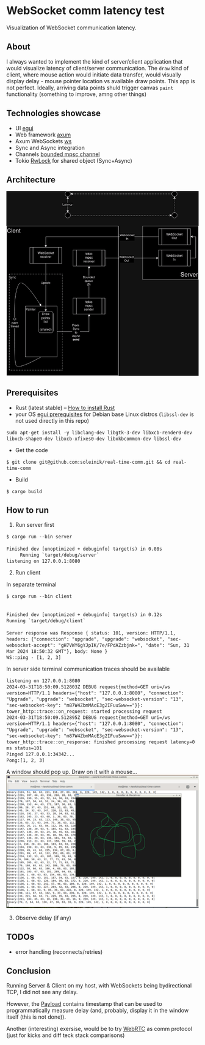 # WebSocket comm latency test
Visualization of WebSocket communication latency. 

## About
I always wanted to implement the kind of server/client application that would visualize latency of client/server communication. The `draw` kind of client, where mouse action would initiate data transfer, would visually display delay - mouse pointer location vs available draw points.
This app is not perfect. Ideally, arriving data points shuld trigger canvas `paint` functionality (something to improve, amng other things)

## Technologies showcase
- UI [egui](https://crates.io/crates/egui)
- Web framework [axum](https://crates.io/crates/axum)
- Axum WebSockets [ws](https://docs.rs/axum/latest/axum/extract/ws/index.html)
- Sync and Async integration
- Channels [bounded mpsc channel](https://docs.rs/tokio/latest/tokio/sync/mpsc/fn.channel.html)
- Tokio [RwLock](https://docs.rs/tokio/latest/tokio/sync/struct.RwLock.html) for shared object (Sync+Async)


## Architecture

![visualization](./misc/why.drawio.png)



## Prerequisites
- Rust (latest stable) – [How to install Rust](https://www.rust-lang.org/en-US/install.html)
- your OS [egui prerequisites](https://crates.io/crates/egui)
for Debian base Linux distros (`libssl-dev` is not used directly in this repo) 
```
sudo apt-get install -y libclang-dev libgtk-3-dev libxcb-render0-dev libxcb-shape0-dev libxcb-xfixes0-dev libxkbcommon-dev libssl-dev
```
- Get the code 
```
$ git clone git@github.com:soleinik/real-time-comm.git && cd real-time-comm
```
- Build 
```
$ cargo build
```


## How to run
1. Run server first
```
$ cargo run --bin server

Finished dev [unoptimized + debuginfo] target(s) in 0.08s
     Running `target/debug/server`
listening on 127.0.0.1:8080
```

2. Run client 

In separate terminal
```
$ cargo run --bin client


Finished dev [unoptimized + debuginfo] target(s) in 0.12s
Running `target/debug/client`

Server response was Response { status: 101, version: HTTP/1.1, headers: {"connection": "upgrade", "upgrade": "websocket", "sec-websocket-accept": "gH7VWY6gYJpIK/7e/FPdAZzbjnk=", "date": "Sun, 31 Mar 2024 18:50:32 GMT"}, body: None }
WS::ping - [1, 2, 3]
```
In server side terminal communication traces should be available
```
listening on 127.0.0.1:8080
2024-03-31T18:50:09.512803Z DEBUG request{method=GET uri=/ws version=HTTP/1.1 headers={"host": "127.0.0.1:8080", "connection": "Upgrade", "upgrade": "websocket", "sec-websocket-version": "13", "sec-websocket-key": "m87W4ZbmMAcE3g2IFuuSww=="}}: tower_http::trace::on_request: started processing request
2024-03-31T18:50:09.512895Z DEBUG request{method=GET uri=/ws version=HTTP/1.1 headers={"host": "127.0.0.1:8080", "connection": "Upgrade", "upgrade": "websocket", "sec-websocket-version": "13", "sec-websocket-key": "m87W4ZbmMAcE3g2IFuuSww=="}}: tower_http::trace::on_response: finished processing request latency=0 ms status=101
Pinged 127.0.0.1:34342...
Pong:[1, 2, 3]
```

A window should pop up. Draw on it with a mouse... 
![](./misc/screen.png)


3. Observe delay (if any)


## TODOs
- error handling (reconnects/retries)

## Conclusion
Running Server & Client on my host, with WebSockets being bydirectional TCP, I did not see any delay. 

However, the [Payload](./client/src/comm/payload.rs#L11) contains timestamp that can be used to programmatically measure delay (and, probably, display it in the window itself (this is not done)).

Another (interesting) exersise, would be to try [WebRTC](https://crates.io/crates/webrtc) as comm protocol (just for kicks and diff teck stack comparisons) 


